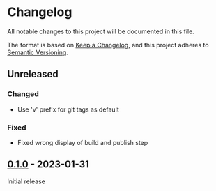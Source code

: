 # Changelog

All notable changes to this project will be documented in this file.

The format is based on [Keep a Changelog](https://keepachangelog.com/en/1.0.0/),
and this project adheres to [Semantic Versioning](https://semver.org/spec/v2.0.0.html).

## Unreleased

### Changed

- Use 'v' prefix for git tags as default

### Fixed

- Fixed wrong display of build and publish step

## [0.1.0] - 2023-01-31

Initial release

[0.1.0]: https://github.com/dobraczka/recite/releases/tag/0.1.0

